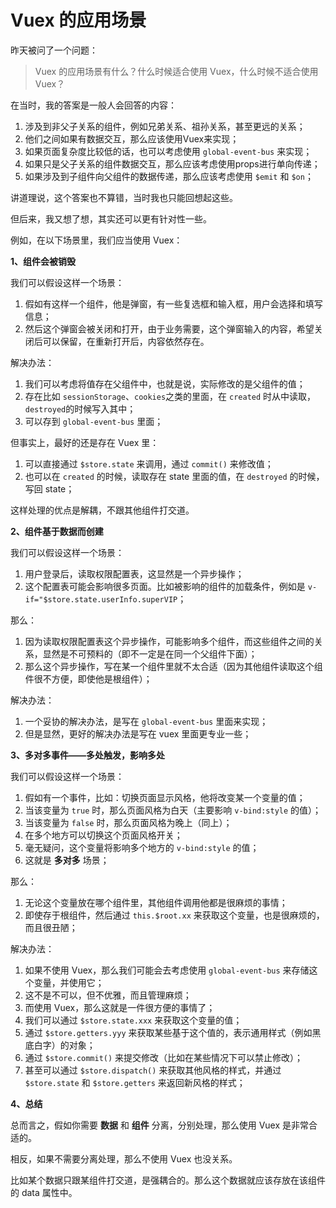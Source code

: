 # Vuex 的应用场景

昨天被问了一个问题：

>Vuex 的应用场景有什么？什么时候适合使用 Vuex，什么时候不适合使用 Vuex？

在当时，我的答案是一般人会回答的内容：

1. 涉及到非父子关系的组件，例如兄弟关系、祖孙关系，甚至更远的关系；
2. 他们之间如果有数据交互，那么应该使用Vuex来实现；
3. 如果页面复杂度比较低的话，也可以考虑使用 ``global-event-bus`` 来实现；
4. 如果只是父子关系的组件数据交互，那么应该考虑使用props进行单向传递；
5. 如果涉及到子组件向父组件的数据传递，那么应该考虑使用 ``$emit`` 和 ``$on``；

讲道理说，这个答案也不算错，当时我也只能回想起这些。

但后来，我又想了想，其实还可以更有针对性一些。

例如，在以下场景里，我们应当使用 Vuex：

<b>1、组件会被销毁</b>

我们可以假设这样一个场景：

1. 假如有这样一个组件，他是弹窗，有一些复选框和输入框，用户会选择和填写信息；
2. 然后这个弹窗会被关闭和打开，由于业务需要，这个弹窗输入的内容，希望关闭后可以保留，在重新打开后，内容依然存在。

解决办法：

1. 我们可以考虑将值存在父组件中，也就是说，实际修改的是父组件的值；
2. 存在比如 ``sessionStorage``、``cookies``之类的里面，在 ``created`` 时从中读取，`` destroyed``的时候写入其中；
3. 可以存到 ``global-event-bus`` 里面；

但事实上，最好的还是存在 Vuex 里：

1. 可以直接通过 ``$store.state`` 来调用，通过 ``commit()`` 来修改值；
2. 也可以在 ``created`` 的时候，读取存在 state 里面的值，在 ``destroyed`` 的时候，写回 state；

这样处理的优点是解耦，不跟其他组件打交道。


<b>2、组件基于数据而创建</b>

我们可以假设这样一个场景：

1. 用户登录后，读取权限配置表，这显然是一个异步操作；
2. 这个配置表可能会影响很多页面。比如被影响的组件的加载条件，例如是 ``v-if="$store.state.userInfo.superVIP``；

那么：

1. 因为读取权限配置表这个异步操作，可能影响多个组件，而这些组件之间的关系，显然是不可预料的（即不一定是在同一个父组件下面）；
2. 那么这个异步操作，写在某一个组件里就不太合适（因为其他组件读取这个组件很不方便，即使他是根组件）；

解决办法：

1. 一个妥协的解决办法，是写在 ``global-event-bus`` 里面来实现；
2. 但是显然，更好的解决办法是写在 vuex 里面更专业一些；

<b>3、多对多事件——多处触发，影响多处</b>

我们可以假设这样一个场景：

1. 假如有一个事件，比如：切换页面显示风格，他将改变某一个变量的值；
2. 当该变量为 ``true`` 时，那么页面风格为白天（主要影响 ``v-bind:style`` 的值）；
3. 当该变量为 ``false`` 时，那么页面风格为晚上（同上）；
4. 在多个地方可以切换这个页面风格开关；
5. 毫无疑问，这个变量将影响多个地方的 ``v-bind:style`` 的值；
6. 这就是 <b>多对多</b> 场景；

那么：

1. 无论这个变量放在哪个组件里，其他组件调用他都是很麻烦的事情；
2. 即使存于根组件，然后通过 ``this.$root.xx`` 来获取这个变量，也是很麻烦的，而且很丑陋；

解决办法：

1. 如果不使用 Vuex，那么我们可能会去考虑使用 ``global-event-bus`` 来存储这个变量，并使用它；
2. 这不是不可以，但不优雅，而且管理麻烦；
3. 而使用 Vuex，那么这就是一件很方便的事情了；
4. 我们可以通过 ``$store.state.xxx`` 来获取这个变量的值；
5. 通过 ``$store.getters.yyy`` 来获取某些基于这个值的，表示通用样式（例如黑底白字）的对象；
6. 通过 ``$store.commit()`` 来提交修改（比如在某些情况下可以禁止修改）；
7. 甚至可以通过 ``$store.dispatch()`` 来获取其他风格的样式，并通过 ``$store.state`` 和 ``$store.getters`` 来返回新风格的样式；

<b>4、总结</b>

总而言之，假如你需要 <b>数据</b> 和 <b>组件</b> 分离，分别处理，那么使用 Vuex 是非常合适的。

相反，如果不需要分离处理，那么不使用 Vuex 也没关系。

比如某个数据只跟某组件打交道，是强耦合的。那么这个数据就应该存放在该组件的 data 属性中。